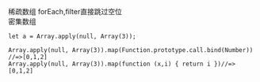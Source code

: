 稀疏数组  forEach,filter直接跳过空位  
密集数组
```  
let a = Array.apply(null, Array(3));
```  
```  
Array.apply(null, Array(3)).map(Function.prototype.call.bind(Number)) //=>[0,1,2]
Array.apply(null, Array(3)).map(function (x,i) { return i })//=>[0,1,2]
```